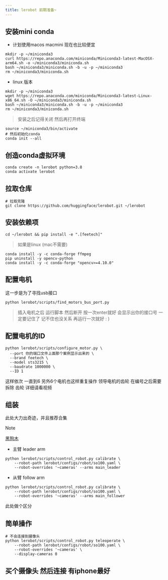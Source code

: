 ```yaml
---
title: lerobot 前期准备~
---
```


## 安装mini conda
- 计划使用macos macmini 现在也比较便宜
```shell
mkdir -p ~/miniconda3
curl https://repo.anaconda.com/miniconda/Miniconda3-latest-MacOSX-arm64.sh -o ~/miniconda3/miniconda.sh
bash ~/miniconda3/miniconda.sh -b -u -p ~/miniconda3
rm ~/miniconda3/miniconda.sh
```

- linux 版本
```shell 
mkdir -p ~/miniconda3
wget https://repo.anaconda.com/miniconda/Miniconda3-latest-Linux-x86_64.sh -O ~/miniconda3/miniconda.sh
bash ~/miniconda3/miniconda.sh -b -u -p ~/miniconda3
rm ~/miniconda3/miniconda.sh
```

> 安装之后记得关闭 然后再打开终端
```shell 
source ~/miniconda3/bin/activate
# 然后初始化conda
conda init --all
```


## 创造conda虚拟环境
```shell
conda create -n lerobot python=3.8
conda activate lerobot
```

## 拉取仓库
```shell
# 拉取克隆
git clone https://github.com/huggingface/lerobot.git ~/lerobot
```

## 安装依赖项
```shell 
cd ~/lerobot && pip install -e ".[feetech]"
```

> 如果是linux (mac不需要)
```shell 
conda install -y -c conda-forge ffmpeg
pip uninstall -y opencv-python
conda install -y -c conda-forge "opencv>=4.10.0"
```

## 配置电机
这一步是为了寻找usb接口
```shell
python lerobot/scripts/find_motors_bus_port.py
```
> 插入电机之后 运行脚本 然后断开 按一次enter就好 会显示出你的接口号 一定要记住了 记不住也没关系 再运行一次就好 : )

## 配置电机的ID
```shell
python lerobot/scripts/configure_motor.py \
  --port 你的端口文件上面那个案例显示出来的 \
  --brand feetech \
  --model sts3215 \
  --baudrate 1000000 \
  --ID 1
```
这样依次 一直到6 另外6个电机也这样重复操作
领导电机的齿轮 在编号之后需要拆除 齿轮 详细请看视频

## 组装
此处大力出奇迹，并且推荐合集
> [!NOTE]
> [黑狗木](https://space.bilibili.com/452287406/channel/collectiondetail?sid=4428744&spm_id_from=333.788.0.0)

- 主臂 leader arm
```shell 
python lerobot/scripts/control_robot.py calibrate \
    --robot-path lerobot/configs/robot/so100.yaml \
    --robot-overrides '~cameras' --arms main_leader
```

- 从臂 follow arm 
```shell  
python lerobot/scripts/control_robot.py calibrate \
    --robot-path lerobot/configs/robot/so100.yaml \
    --robot-overrides '~cameras' --arms main_follower
```
此处做个区分

## 简单操作
```shell
# 不会连接到摄像头
python lerobot/scripts/control_robot.py teleoperate \
    --robot-path lerobot/configs/robot/so100.yaml \
    --robot-overrides '~cameras' \
    --display-cameras 0
```

## 买个摄像头 然后连接 有iphone最好
